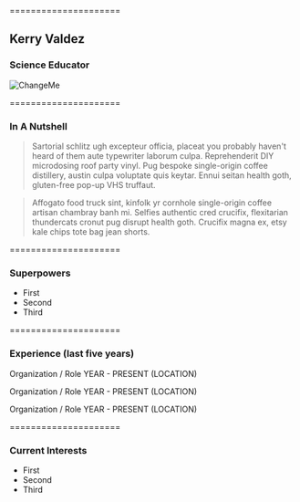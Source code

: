 =====================

## Kerry Valdez

### Science Educator

![ChangeMe]()



=====================

### In A Nutshell

> Sartorial schlitz ugh excepteur officia, placeat you probably haven't heard of them aute typewriter laborum culpa. Reprehenderit DIY microdosing roof party vinyl. Pug bespoke single-origin coffee distillery, austin culpa voluptate quis keytar. Ennui seitan health goth, gluten-free pop-up VHS truffaut. 

> Affogato food truck sint, kinfolk yr cornhole single-origin coffee artisan chambray banh mi. Selfies authentic cred crucifix, flexitarian thundercats cronut pug disrupt health goth. Crucifix magna ex, etsy kale chips tote bag jean shorts.

=====================

### Superpowers 

- First 
- Second
- Third 

=====================

### Experience (last five years)

Organization / Role
YEAR - PRESENT (LOCATION)

Organization / Role
YEAR - PRESENT (LOCATION)

Organization / Role
YEAR - PRESENT (LOCATION)

=====================

### Current Interests

- First 
- Second
- Third 
